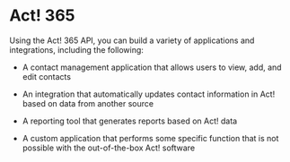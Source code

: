 # Act! 365

Using the Act! 365 API, you can build a variety of applications and integrations, including the following:

- A contact management application that allows users to view, add, and edit contacts

- An integration that automatically updates contact information in Act! based on data from another source

- A reporting tool that generates reports based on Act! data

- A custom application that performs some specific function that is not possible with the out-of-the-box Act! software
